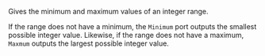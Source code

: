 Gives the minimum and maximum values of an integer range.

If the range does not have a minimum, the `Minimum` port outputs the smallest possible integer value.  Likewise, if the range does not have a maximum, `Maxmum` outputs the largest possible integer value.
